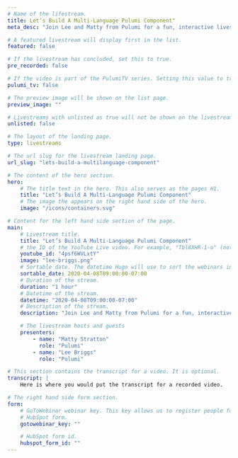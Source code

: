 ```yaml
---
# Name of the lifestream.
title: Let’s Build A Multi-Language Pulumi Component"
meta_desc: "Join Lee and Matty from Pulumi for a fun, interactive livestream episode as they build a new Pulumi component that supports multiple languages - it's going to be fun AND educational! Plus, possible guest appearances by cute dogs."

# A featured livestream will display first in the list.
featured: false

# If the livestream has concluded, set this to true.
pre_recorded: false

# If the video is part of the PulumiTV series. Setting this value to true will list the video in the "PulumiTV" section.
pulumi_tv: false

# The preview image will be shown on the list page.
preview_image: ""

# Livestreams with unlisted as true will not be shown on the livestream list
unlisted: false

# The layout of the landing page.
type: livestreams

# The url slug for the livestream landing page.
url_slug: "lets-build-a-multilanguage-component"

# The content of the hero section.
hero:
    # The title text in the hero. This also serves as the pages H1.
    title: "Let’s Build A Multi-Language Pulumi Component"
    # The image the appears on the right hand side of the hero.
    image: "/icons/containers.svg"

# Content for the left hand side section of the page.
main:
    # Livestream title.
    title: "Let’s Build A Multi-Language Pulumi Component"
    # the ID of the YouTube Live video. For example, "Tbl8XHR-1-o" (not the full url)
    youtube_id: "4psf6WVLxtY"
    image: "lee-briggs.png"
    # Sortable date. The datetime Hugo will use to sort the webinars in date order.
    sortable_date: 2020-04-08T09:00:00-07:00
    # Duration of the stream.
    duration: "1 hour"
    # Datetime of the stream.
    datetime: "2020-04-08T09:00:00-07:00"
    # Description of the stream.
    description: "Join Lee and Matty from Pulumi for a fun, interactive livestream episode as they build a new Pulumi component that supports multiple languages - it's going to be fun AND educational! Plus, possible guest appearances by cute dogs."

    # The livestream hosts and guests
    presenters:
        - name: "Matty Stratton"
          role: "Pulumi"
        - name: "Lee Briggs"
          role: "Pulumi"

# This section contains the transcript for a video. It is optional.
transcript: |
    Here is where you would put the transcript for a recorded video.

# The right hand side form section.
form:
    # GoToWebinar webinar key. This key allows us to register people for webinars via the
    # HubSpot form.
    gotowebinar_key: ""

    # HubSpot form id.
    hubspot_form_id: ""
---
```

